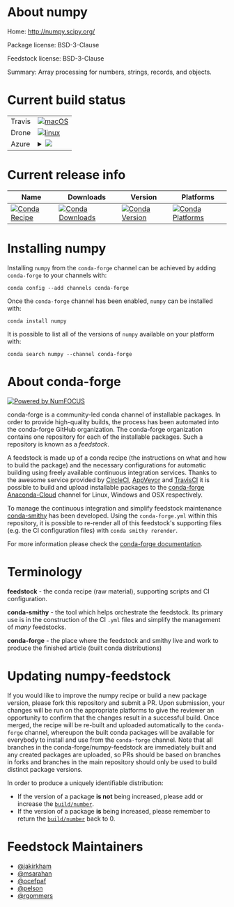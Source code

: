 About numpy
===========

Home: http://numpy.scipy.org/

Package license: BSD-3-Clause

Feedstock license: BSD-3-Clause

Summary: Array processing for numbers, strings, records, and objects.



Current build status
====================


<table><tr>
    <td>Travis</td>
    <td>
      <a href="https://travis-ci.com/conda-forge/numpy-feedstock">
        <img alt="macOS" src="https://img.shields.io/travis/com/conda-forge/numpy-feedstock/master.svg?label=macOS">
      </a>
    </td>
  </tr><tr>
    <td>Drone</td>
    <td>
      <a href="https://cloud.drone.io/conda-forge/numpy-feedstock">
        <img alt="linux" src="https://img.shields.io/drone/build/conda-forge/numpy-feedstock/master.svg?label=Linux">
      </a>
    </td>
  </tr>
    
  <tr>
    <td>Azure</td>
    <td>
      <details>
        <summary>
          <a href="https://dev.azure.com/conda-forge/feedstock-builds/_build/latest?definitionId=704&branchName=master">
            <img src="https://dev.azure.com/conda-forge/feedstock-builds/_apis/build/status/numpy-feedstock?branchName=master">
          </a>
        </summary>
        <table>
          <thead><tr><th>Variant</th><th>Status</th></tr></thead>
          <tbody><tr>
              <td>linux_aarch64_numpy1.16python3.6.____cpythontarget_platformlinux-aarch64</td>
              <td>
                <a href="https://dev.azure.com/conda-forge/feedstock-builds/_build/latest?definitionId=704&branchName=master">
                  <img src="https://dev.azure.com/conda-forge/feedstock-builds/_apis/build/status/numpy-feedstock?branchName=master&jobName=linux&configuration=linux_aarch64_numpy1.16python3.6.____cpythontarget_platformlinux-aarch64" alt="variant">
                </a>
              </td>
            </tr><tr>
              <td>linux_aarch64_numpy1.16python3.7.____cpythontarget_platformlinux-aarch64</td>
              <td>
                <a href="https://dev.azure.com/conda-forge/feedstock-builds/_build/latest?definitionId=704&branchName=master">
                  <img src="https://dev.azure.com/conda-forge/feedstock-builds/_apis/build/status/numpy-feedstock?branchName=master&jobName=linux&configuration=linux_aarch64_numpy1.16python3.7.____cpythontarget_platformlinux-aarch64" alt="variant">
                </a>
              </td>
            </tr><tr>
              <td>linux_aarch64_numpy1.16python3.8.____cpythontarget_platformlinux-aarch64</td>
              <td>
                <a href="https://dev.azure.com/conda-forge/feedstock-builds/_build/latest?definitionId=704&branchName=master">
                  <img src="https://dev.azure.com/conda-forge/feedstock-builds/_apis/build/status/numpy-feedstock?branchName=master&jobName=linux&configuration=linux_aarch64_numpy1.16python3.8.____cpythontarget_platformlinux-aarch64" alt="variant">
                </a>
              </td>
            </tr><tr>
              <td>linux_aarch64_numpy1.18python3.6.____73_pypytarget_platformlinux-aarch64</td>
              <td>
                <a href="https://dev.azure.com/conda-forge/feedstock-builds/_build/latest?definitionId=704&branchName=master">
                  <img src="https://dev.azure.com/conda-forge/feedstock-builds/_apis/build/status/numpy-feedstock?branchName=master&jobName=linux&configuration=linux_aarch64_numpy1.18python3.6.____73_pypytarget_platformlinux-aarch64" alt="variant">
                </a>
              </td>
            </tr><tr>
              <td>linux_numpy1.14python3.6.____cpythontarget_platformlinux-64</td>
              <td>
                <a href="https://dev.azure.com/conda-forge/feedstock-builds/_build/latest?definitionId=704&branchName=master">
                  <img src="https://dev.azure.com/conda-forge/feedstock-builds/_apis/build/status/numpy-feedstock?branchName=master&jobName=linux&configuration=linux_numpy1.14python3.6.____cpythontarget_platformlinux-64" alt="variant">
                </a>
              </td>
            </tr><tr>
              <td>linux_numpy1.14python3.7.____cpythontarget_platformlinux-64</td>
              <td>
                <a href="https://dev.azure.com/conda-forge/feedstock-builds/_build/latest?definitionId=704&branchName=master">
                  <img src="https://dev.azure.com/conda-forge/feedstock-builds/_apis/build/status/numpy-feedstock?branchName=master&jobName=linux&configuration=linux_numpy1.14python3.7.____cpythontarget_platformlinux-64" alt="variant">
                </a>
              </td>
            </tr><tr>
              <td>linux_numpy1.14python3.8.____cpythontarget_platformlinux-64</td>
              <td>
                <a href="https://dev.azure.com/conda-forge/feedstock-builds/_build/latest?definitionId=704&branchName=master">
                  <img src="https://dev.azure.com/conda-forge/feedstock-builds/_apis/build/status/numpy-feedstock?branchName=master&jobName=linux&configuration=linux_numpy1.14python3.8.____cpythontarget_platformlinux-64" alt="variant">
                </a>
              </td>
            </tr><tr>
              <td>linux_numpy1.18python3.6.____73_pypytarget_platformlinux-64</td>
              <td>
                <a href="https://dev.azure.com/conda-forge/feedstock-builds/_build/latest?definitionId=704&branchName=master">
                  <img src="https://dev.azure.com/conda-forge/feedstock-builds/_apis/build/status/numpy-feedstock?branchName=master&jobName=linux&configuration=linux_numpy1.18python3.6.____73_pypytarget_platformlinux-64" alt="variant">
                </a>
              </td>
            </tr><tr>
              <td>linux_ppc64le_numpy1.16python3.6.____cpythontarget_platformlinux-ppc64le</td>
              <td>
                <a href="https://dev.azure.com/conda-forge/feedstock-builds/_build/latest?definitionId=704&branchName=master">
                  <img src="https://dev.azure.com/conda-forge/feedstock-builds/_apis/build/status/numpy-feedstock?branchName=master&jobName=linux&configuration=linux_ppc64le_numpy1.16python3.6.____cpythontarget_platformlinux-ppc64le" alt="variant">
                </a>
              </td>
            </tr><tr>
              <td>linux_ppc64le_numpy1.16python3.7.____cpythontarget_platformlinux-ppc64le</td>
              <td>
                <a href="https://dev.azure.com/conda-forge/feedstock-builds/_build/latest?definitionId=704&branchName=master">
                  <img src="https://dev.azure.com/conda-forge/feedstock-builds/_apis/build/status/numpy-feedstock?branchName=master&jobName=linux&configuration=linux_ppc64le_numpy1.16python3.7.____cpythontarget_platformlinux-ppc64le" alt="variant">
                </a>
              </td>
            </tr><tr>
              <td>linux_ppc64le_numpy1.16python3.8.____cpythontarget_platformlinux-ppc64le</td>
              <td>
                <a href="https://dev.azure.com/conda-forge/feedstock-builds/_build/latest?definitionId=704&branchName=master">
                  <img src="https://dev.azure.com/conda-forge/feedstock-builds/_apis/build/status/numpy-feedstock?branchName=master&jobName=linux&configuration=linux_ppc64le_numpy1.16python3.8.____cpythontarget_platformlinux-ppc64le" alt="variant">
                </a>
              </td>
            </tr><tr>
              <td>linux_ppc64le_numpy1.18python3.6.____73_pypytarget_platformlinux-ppc64le</td>
              <td>
                <a href="https://dev.azure.com/conda-forge/feedstock-builds/_build/latest?definitionId=704&branchName=master">
                  <img src="https://dev.azure.com/conda-forge/feedstock-builds/_apis/build/status/numpy-feedstock?branchName=master&jobName=linux&configuration=linux_ppc64le_numpy1.18python3.6.____73_pypytarget_platformlinux-ppc64le" alt="variant">
                </a>
              </td>
            </tr><tr>
              <td>osx_numpy1.14python3.6.____cpythontarget_platformosx-64</td>
              <td>
                <a href="https://dev.azure.com/conda-forge/feedstock-builds/_build/latest?definitionId=704&branchName=master">
                  <img src="https://dev.azure.com/conda-forge/feedstock-builds/_apis/build/status/numpy-feedstock?branchName=master&jobName=osx&configuration=osx_numpy1.14python3.6.____cpythontarget_platformosx-64" alt="variant">
                </a>
              </td>
            </tr><tr>
              <td>osx_numpy1.14python3.7.____cpythontarget_platformosx-64</td>
              <td>
                <a href="https://dev.azure.com/conda-forge/feedstock-builds/_build/latest?definitionId=704&branchName=master">
                  <img src="https://dev.azure.com/conda-forge/feedstock-builds/_apis/build/status/numpy-feedstock?branchName=master&jobName=osx&configuration=osx_numpy1.14python3.7.____cpythontarget_platformosx-64" alt="variant">
                </a>
              </td>
            </tr><tr>
              <td>osx_numpy1.14python3.8.____cpythontarget_platformosx-64</td>
              <td>
                <a href="https://dev.azure.com/conda-forge/feedstock-builds/_build/latest?definitionId=704&branchName=master">
                  <img src="https://dev.azure.com/conda-forge/feedstock-builds/_apis/build/status/numpy-feedstock?branchName=master&jobName=osx&configuration=osx_numpy1.14python3.8.____cpythontarget_platformosx-64" alt="variant">
                </a>
              </td>
            </tr><tr>
              <td>osx_numpy1.18python3.6.____73_pypytarget_platformosx-64</td>
              <td>
                <a href="https://dev.azure.com/conda-forge/feedstock-builds/_build/latest?definitionId=704&branchName=master">
                  <img src="https://dev.azure.com/conda-forge/feedstock-builds/_apis/build/status/numpy-feedstock?branchName=master&jobName=osx&configuration=osx_numpy1.18python3.6.____73_pypytarget_platformosx-64" alt="variant">
                </a>
              </td>
            </tr><tr>
              <td>win_python3.6.____cpythontarget_platformwin-64</td>
              <td>
                <a href="https://dev.azure.com/conda-forge/feedstock-builds/_build/latest?definitionId=704&branchName=master">
                  <img src="https://dev.azure.com/conda-forge/feedstock-builds/_apis/build/status/numpy-feedstock?branchName=master&jobName=win&configuration=win_python3.6.____cpythontarget_platformwin-64" alt="variant">
                </a>
              </td>
            </tr><tr>
              <td>win_python3.7.____cpythontarget_platformwin-64</td>
              <td>
                <a href="https://dev.azure.com/conda-forge/feedstock-builds/_build/latest?definitionId=704&branchName=master">
                  <img src="https://dev.azure.com/conda-forge/feedstock-builds/_apis/build/status/numpy-feedstock?branchName=master&jobName=win&configuration=win_python3.7.____cpythontarget_platformwin-64" alt="variant">
                </a>
              </td>
            </tr><tr>
              <td>win_python3.8.____cpythontarget_platformwin-64</td>
              <td>
                <a href="https://dev.azure.com/conda-forge/feedstock-builds/_build/latest?definitionId=704&branchName=master">
                  <img src="https://dev.azure.com/conda-forge/feedstock-builds/_apis/build/status/numpy-feedstock?branchName=master&jobName=win&configuration=win_python3.8.____cpythontarget_platformwin-64" alt="variant">
                </a>
              </td>
            </tr>
          </tbody>
        </table>
      </details>
    </td>
  </tr>
</table>

Current release info
====================

| Name | Downloads | Version | Platforms |
| --- | --- | --- | --- |
| [![Conda Recipe](https://img.shields.io/badge/recipe-numpy-green.svg)](https://anaconda.org/conda-forge/numpy) | [![Conda Downloads](https://img.shields.io/conda/dn/conda-forge/numpy.svg)](https://anaconda.org/conda-forge/numpy) | [![Conda Version](https://img.shields.io/conda/vn/conda-forge/numpy.svg)](https://anaconda.org/conda-forge/numpy) | [![Conda Platforms](https://img.shields.io/conda/pn/conda-forge/numpy.svg)](https://anaconda.org/conda-forge/numpy) |

Installing numpy
================

Installing `numpy` from the `conda-forge` channel can be achieved by adding `conda-forge` to your channels with:

```
conda config --add channels conda-forge
```

Once the `conda-forge` channel has been enabled, `numpy` can be installed with:

```
conda install numpy
```

It is possible to list all of the versions of `numpy` available on your platform with:

```
conda search numpy --channel conda-forge
```


About conda-forge
=================

[![Powered by NumFOCUS](https://img.shields.io/badge/powered%20by-NumFOCUS-orange.svg?style=flat&colorA=E1523D&colorB=007D8A)](http://numfocus.org)

conda-forge is a community-led conda channel of installable packages.
In order to provide high-quality builds, the process has been automated into the
conda-forge GitHub organization. The conda-forge organization contains one repository
for each of the installable packages. Such a repository is known as a *feedstock*.

A feedstock is made up of a conda recipe (the instructions on what and how to build
the package) and the necessary configurations for automatic building using freely
available continuous integration services. Thanks to the awesome service provided by
[CircleCI](https://circleci.com/), [AppVeyor](https://www.appveyor.com/)
and [TravisCI](https://travis-ci.com/) it is possible to build and upload installable
packages to the [conda-forge](https://anaconda.org/conda-forge)
[Anaconda-Cloud](https://anaconda.org/) channel for Linux, Windows and OSX respectively.

To manage the continuous integration and simplify feedstock maintenance
[conda-smithy](https://github.com/conda-forge/conda-smithy) has been developed.
Using the ``conda-forge.yml`` within this repository, it is possible to re-render all of
this feedstock's supporting files (e.g. the CI configuration files) with ``conda smithy rerender``.

For more information please check the [conda-forge documentation](https://conda-forge.org/docs/).

Terminology
===========

**feedstock** - the conda recipe (raw material), supporting scripts and CI configuration.

**conda-smithy** - the tool which helps orchestrate the feedstock.
                   Its primary use is in the construction of the CI ``.yml`` files
                   and simplify the management of *many* feedstocks.

**conda-forge** - the place where the feedstock and smithy live and work to
                  produce the finished article (built conda distributions)


Updating numpy-feedstock
========================

If you would like to improve the numpy recipe or build a new
package version, please fork this repository and submit a PR. Upon submission,
your changes will be run on the appropriate platforms to give the reviewer an
opportunity to confirm that the changes result in a successful build. Once
merged, the recipe will be re-built and uploaded automatically to the
`conda-forge` channel, whereupon the built conda packages will be available for
everybody to install and use from the `conda-forge` channel.
Note that all branches in the conda-forge/numpy-feedstock are
immediately built and any created packages are uploaded, so PRs should be based
on branches in forks and branches in the main repository should only be used to
build distinct package versions.

In order to produce a uniquely identifiable distribution:
 * If the version of a package **is not** being increased, please add or increase
   the [``build/number``](https://conda.io/docs/user-guide/tasks/build-packages/define-metadata.html#build-number-and-string).
 * If the version of a package **is** being increased, please remember to return
   the [``build/number``](https://conda.io/docs/user-guide/tasks/build-packages/define-metadata.html#build-number-and-string)
   back to 0.

Feedstock Maintainers
=====================

* [@jakirkham](https://github.com/jakirkham/)
* [@msarahan](https://github.com/msarahan/)
* [@ocefpaf](https://github.com/ocefpaf/)
* [@pelson](https://github.com/pelson/)
* [@rgommers](https://github.com/rgommers/)

